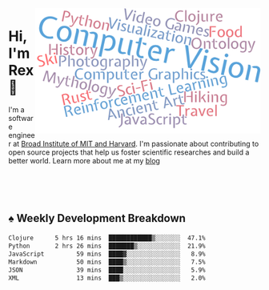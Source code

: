 <img src="https://raw.githubusercontent.com/rexwangcc/rexwangcc/master/myself.png" alt="Rex!" width="450" height="250" align="right">

# Hi, I'm Rex 👋

I'm a software engineer at [Broad Institute of MIT and Harvard](https://www.broadinstitute.org/). I'm passionate about contributing to open source projects that help us foster scientific researches and build a better world. Learn more about me at my [blog](https://rexwang.cc)

<br>
<br>
<br>

<table>
<tr valign="top" width="50%">
<!-- <td > -->

## ♠ Weekly Development Breakdown

<!-- code_time starts -->

```text
Clojure      5 hrs 16 mins  ████████████▒░░░░░░░  47.1%
Python       2 hrs 26 mins  ███████▒░░░░░░░░░░░░  21.9%
JavaScript         59 mins  ████▓░░░░░░░░░░░░░░░   8.9%
Markdown           50 mins  ████▒░░░░░░░░░░░░░░░   7.5%
JSON               39 mins  ████░░░░░░░░░░░░░░░░   5.9%
XML                13 mins  ███▒░░░░░░░░░░░░░░░░   2.0%
```

<!-- code_time ends -->

<!-- Placeholder for my Game statuses -->

<!-- <td valign="top" width="50%">

#### ♦ My Personal Progress

</td> -->

</tr>
</table>
